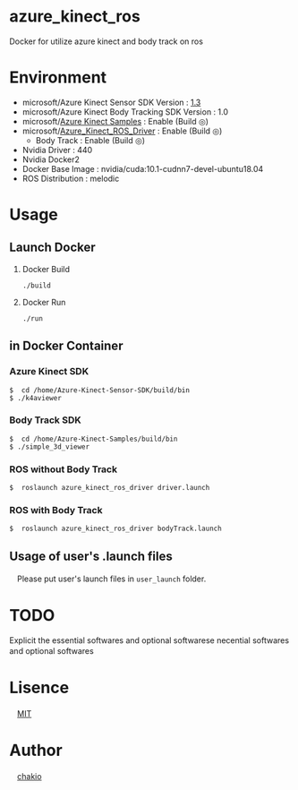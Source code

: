 # azure_kinect_ros
Docker for utilize azure kinect and body track on ros

# Environment 
* microsoft/Azure Kinect Sensor SDK Version : [1.3](https://github.com/microsoft/Azure-Kinect-Sensor-SDK/tree/release/1.3.x)
* microsoft/Azure Kinect Body Tracking SDK Version : 1.0
* microsoft/[Azure Kinect Samples](https://github.com/microsoft/Azure-Kinect-Samples) : Enable (Build ◎)
* microsoft/[Azure_Kinect_ROS_Driver](https://github.com/microsoft/Azure_Kinect_ROS_Driver) : Enable (Build ◎)
    * Body Track : Enable (Build ◎)
* Nvidia Driver : 440
* Nvidia Docker2
* Docker Base Image : nvidia/cuda:10.1-cudnn7-devel-ubuntu18.04
* ROS Distribution : melodic 

# Usage
## Launch Docker
1. Docker Build
    ```
    ./build
    ```
2. Docker Run
    ```
    ./run
    ```
## in Docker Container
###  Azure Kinect SDK
```
$  cd /home/Azure-Kinect-Sensor-SDK/build/bin
$ ./k4aviewer 
```

### Body Track SDK
```
$  cd /home/Azure-Kinect-Samples/build/bin
$ ./simple_3d_viewer
```

### ROS without Body Track
```
$  roslaunch azure_kinect_ros_driver driver.launch 
```

### ROS with Body Track
```
$  roslaunch azure_kinect_ros_driver bodyTrack.launch 
```

## Usage of user's .launch files
　Please put user's launch files in `user_launch` folder.
 
# TODO
Explicit the essential softwares and optional softwarese necential softwares and optional softwares
　
# Lisence
　[MIT](https://github.com/chakio/azure_kinect_ros/blob/master/LICENCE)

# Author
　[chakio](https://github.com/chakio)
